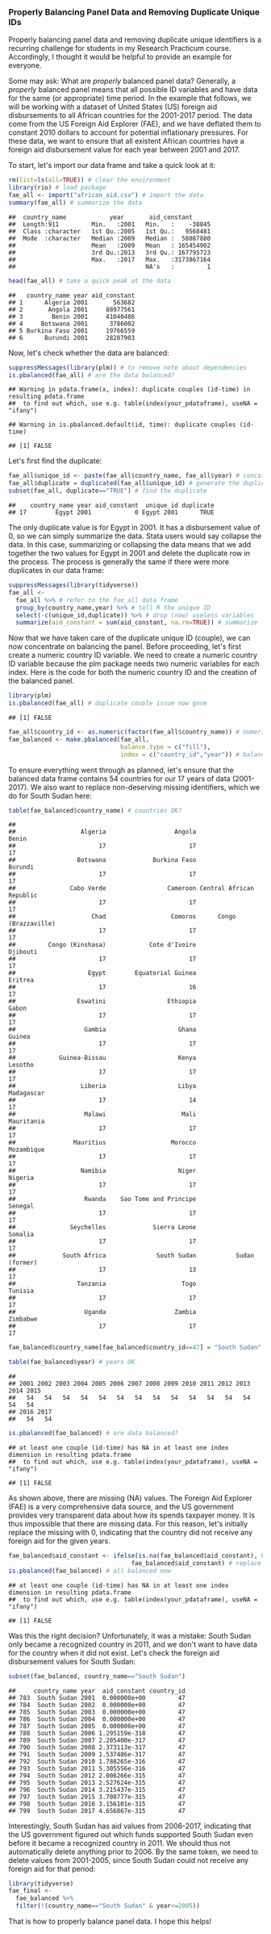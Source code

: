 ### Properly Balancing Panel Data and Removing Duplicate Unique IDs

Properly balancing panel data and removing duplicate unique identifiers is a recurring challenge for students in my Research Practicum course. Accordingly, I thought it would be helpful to provide an example for everyone.

Some may ask: What are *properly* balanced panel data? Generally, a *properly* balanced panel means that all possible ID variables and have data for the same (or appropriate) time period. In the example that follows, we will be working with a dataset of United States (US) foreign aid disbursements to all African countries for the 2001-2017 period. The data come from the US Foreign Aid Explorer (FAE), and we have deflated them to constant 2010 dollars to account for potential inflationary pressures. For these data, we want to ensure that all existent African countries have a foreign aid disbursement value for each year between 2001 and 2017.

To start, let's import our data frame and take a quick look at it:

``` r
rm(list=ls(all=TRUE)) # clear the environment
library(rio) # load package
fae_all <- import("african_aid.csv") # import the data
summary(fae_all) # summarize the data
```

    ##  country_name            year       aid_constant       
    ##  Length:911         Min.   :2001   Min.   :    -38845  
    ##  Class :character   1st Qu.:2005   1st Qu.:   9568481  
    ##  Mode  :character   Median :2009   Median :  58087880  
    ##                     Mean   :2009   Mean   : 165454902  
    ##                     3rd Qu.:2013   3rd Qu.: 167795723  
    ##                     Max.   :2017   Max.   :3173867164  
    ##                                    NA's   :         1

``` r
head(fae_all) # take a quick peak at the data
```

    ##   country_name year aid_constant
    ## 1      Algeria 2001       563682
    ## 2       Angola 2001     88977561
    ## 3        Benin 2001     41040486
    ## 4     Botswana 2001      3786002
    ## 5 Burkina Faso 2001     19766559
    ## 6      Burundi 2001     28287903

Now, let's check whether the data are balanced:

``` r
suppressMessages(library(plm)) # to remove note about dependencies
is.pbalanced(fae_all) # are the data balanced?
```

    ## Warning in pdata.frame(x, index): duplicate couples (id-time) in resulting pdata.frame
    ##  to find out which, use e.g. table(index(your_pdataframe), useNA = "ifany")

    ## Warning in is.pbalanced.default(id, time): duplicate couples (id-time)

    ## [1] FALSE

Let's first find the duplicate:

``` r
fae_all$unique_id <- paste(fae_all$country_name, fae_all$year) # concatenate
fae_all$duplicate = duplicated(fae_all$unique_id) # generate the duplicate variable
subset(fae_all, duplicate=="TRUE") # find the duplicate
```

    ##    country_name year aid_constant  unique_id duplicate
    ## 17        Egypt 2001            0 Egypt 2001      TRUE

The only duplicate value is for Egypt in 2001. It has a disbursement value of 0, so we can simply summarize the data. Stata users would say collapse the data. In this case, summarizing or collapsing the data means that we add together the two values for Egypt in 2001 and delete the duplicate row in the process. The process is generally the same if there were more duplicates in our data frame:

``` r
suppressMessages(library(tidyverse))
fae_all <-
  fae_all %>% # refer to the fae_all data frame
  group_by(country_name,year) %>% # tell R the unique ID
  select(-c(unique_id,duplicate)) %>% # drop (now) useless variables
  summarize(aid_constant = sum(aid_constant, na.rm=TRUE)) # summarize
```

Now that we have taken care of the duplicate unique ID (couple), we can now concentrate on balancing the panel. Before proceeding, let's first create a numeric country ID variable. We need to create a numeric country ID variable because the plm package needs two numeric variables for each index. Here is the code for both the numeric country ID and the creation of the balanced panel.

``` r
library(plm)
is.pbalanced(fae_all) # duplicate couple issue now gone
```

    ## [1] FALSE

``` r
fae_all$country_id <- as.numeric(factor(fae_all$country_name)) # numeric country ID
fae_balanced <- make.pbalanced(fae_all, 
                               balance.type = c("fill"), 
                               index = c("country_id","year")) # balance
```

To ensure everything went through as planned, let's ensure that the balanced data frame contains 54 countries for our 17 years of data (2001-2017). We also want to replace non-deserving missing identifiers, which we do for South Sudan here:

``` r
table(fae_balanced$country_name) # countries OK?
```

    ## 
    ##                  Algeria                   Angola                    Benin 
    ##                       17                       17                       17 
    ##                 Botswana             Burkina Faso                  Burundi 
    ##                       17                       17                       17 
    ##               Cabo Verde                 Cameroon Central African Republic 
    ##                       17                       17                       17 
    ##                     Chad                  Comoros      Congo (Brazzaville) 
    ##                       17                       17                       17 
    ##         Congo (Kinshasa)            Cote d'Ivoire                 Djibouti 
    ##                       17                       17                       17 
    ##                    Egypt        Equatorial Guinea                  Eritrea 
    ##                       17                       16                       17 
    ##                 Eswatini                 Ethiopia                    Gabon 
    ##                       17                       17                       17 
    ##                   Gambia                    Ghana                   Guinea 
    ##                       17                       17                       17 
    ##            Guinea-Bissau                    Kenya                  Lesotho 
    ##                       17                       17                       17 
    ##                  Liberia                    Libya               Madagascar 
    ##                       17                       14                       17 
    ##                   Malawi                     Mali               Mauritania 
    ##                       17                       17                       17 
    ##                Mauritius                  Morocco               Mozambique 
    ##                       17                       17                       17 
    ##                  Namibia                    Niger                  Nigeria 
    ##                       17                       17                       17 
    ##                   Rwanda    Sao Tome and Principe                  Senegal 
    ##                       17                       17                       17 
    ##               Seychelles             Sierra Leone                  Somalia 
    ##                       17                       17                       17 
    ##             South Africa              South Sudan           Sudan (former) 
    ##                       17                       13                       17 
    ##                 Tanzania                     Togo                  Tunisia 
    ##                       17                       17                       17 
    ##                   Uganda                   Zambia                 Zimbabwe 
    ##                       17                       17                       17

``` r
fae_balanced$country_name[fae_balanced$country_id==47] = "South Sudan"

table(fae_balanced$year) # years OK
```

    ## 
    ## 2001 2002 2003 2004 2005 2006 2007 2008 2009 2010 2011 2012 2013 2014 2015 
    ##   54   54   54   54   54   54   54   54   54   54   54   54   54   54   54 
    ## 2016 2017 
    ##   54   54

``` r
is.pbalanced(fae_balanced) # are data balanced?
```

    ## at least one couple (id-time) has NA in at least one index dimension in resulting pdata.frame
    ##  to find out which, use e.g. table(index(your_pdataframe), useNA = "ifany")

    ## [1] FALSE

As shown above, there are missing (NA) values. The Foreign Aid Explorer (FAE) is a very comprehensive data source, and the US government provides very transparent data about how its spends taxpayer money. It is thus impossible that there are missing data. For this reason, let's initially replace the missing with 0, indicating that the country did not receive any foreign aid for the given years.

``` r
fae_balanced$aid_constant <- ifelse(is.na(fae_balanced$aid_constant), 0, 
                                  fae_balanced$aid_constant) # replace NA with 0
is.pbalanced(fae_balanced) # all balanced now
```

    ## at least one couple (id-time) has NA in at least one index dimension in resulting pdata.frame
    ##  to find out which, use e.g. table(index(your_pdataframe), useNA = "ifany")

    ## [1] FALSE

Was this the right decision? Unfortunately, it was a mistake: South Sudan only became a recognized country in 2011, and we don't want to have data for the country when it did not exist. Let's check the foreign aid disbursement values for South Sudan:

``` r
subset(fae_balanced, country_name=="South Sudan")
```

    ##     country_name year  aid_constant country_id
    ## 783  South Sudan 2001  0.000000e+00         47
    ## 784  South Sudan 2002  0.000000e+00         47
    ## 785  South Sudan 2003  0.000000e+00         47
    ## 786  South Sudan 2004  0.000000e+00         47
    ## 787  South Sudan 2005  0.000000e+00         47
    ## 788  South Sudan 2006 1.295159e-318         47
    ## 789  South Sudan 2007 2.205400e-317         47
    ## 790  South Sudan 2008 2.373113e-317         47
    ## 791  South Sudan 2009 1.537486e-317         47
    ## 792  South Sudan 2010 1.788265e-316         47
    ## 793  South Sudan 2011 5.305556e-316         47
    ## 794  South Sudan 2012 2.006266e-315         47
    ## 795  South Sudan 2013 2.527624e-315         47
    ## 796  South Sudan 2014 3.215437e-315         47
    ## 797  South Sudan 2015 3.708777e-315         47
    ## 798  South Sudan 2016 3.156101e-315         47
    ## 799  South Sudan 2017 4.656867e-315         47

Interestingly, South Sudan has aid values from 2006-2017, indicating that the US government figured out which funds supported South Sudan even before it became a recognized country in 2011. We should thus not automatically delete anything prior to 2006. By the same token, we need to delete values from 2001-2005, since South Sudan could not receive any foreign aid for that period:

``` r
library(tidyverse)
fae_final <- 
  fae_balanced %>% 
  filter(!(country_name=="South Sudan" & year<=2005))
```

That is how to properly balance panel data. I hope this helps!
